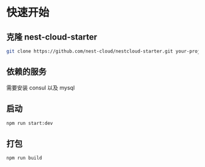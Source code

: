 # 快速开始

## 克隆 nest-cloud-starter

```bash
git clone https://github.com/nest-cloud/nestcloud-starter.git your-project-name
```

## 依赖的服务

需要安装 consul 以及 mysql

## 启动

```bash
npm run start:dev
```

## 打包

```bash
npm run build
```



